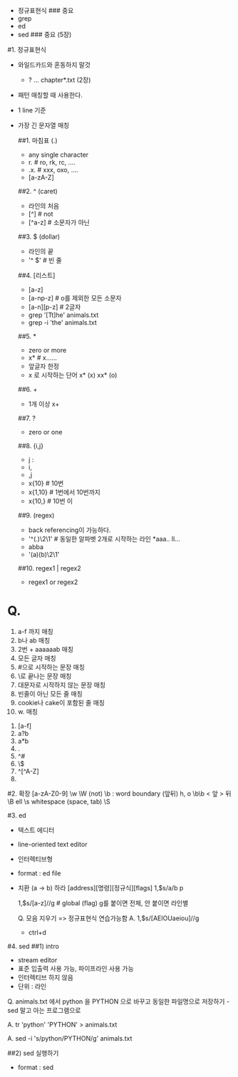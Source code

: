 - 정규표현식 ### 중요
- grep
- ed
- sed ### 중요 (5장)

#1. 정규표현식
- 와일드카드와 혼동하지 말것
  * ? ... chapter*.txt (2장)
- 패턴 매칭할 때 사용한다.
- 1 line 기준
- 가장 긴 문자열 매칭
  
  ##1. 마침표 (.)
  - any single character
  - r. # ro, rk, rc, ....
  - .x. # xxx, oxo, ....
  - [a-zA-Z]

  ##2. ^ (caret)
  - 라인의 처음
  - [^] # not
  - [^a-z] # 소문자가 아닌

  ##3. $ (dollar)
  - 라인의 끝
  - '^ $' # 빈 줄

  ##4. [리스트]
  - [a-z]
  - [a-np-z] # o를 제외한 모든 소문자
  - [a-n][p-z] # 2글자
  - grep '[Tt]he' animals.txt
  - grep -i 'the' animals.txt

  ##5. *
  - zero or more
  - x* # x......
  - 앞글자 한정
  - x 로 시작하는 단어
    x* (x)
    xx* (o)

  ##6. \+
  - 1개 이상
    x\+

  ##7. \?
  - zero or one

  ##8. \{i,j\}
  - j :
  - i,
  - ,j
  - x\{10\} # 10번
  - x\{1,10\} # 1번에서 10번까지
  - x\{10\,} # 10번 이

  ##9. \(regex\)
  - back referencing이 가능하다.
  - '^\(.\)\2\1' # 동일한 알파벳 2개로 시작하는 라인 *aaa.. ll...
  - abba
  - '\(a\)\(b\)\2\1'

  ##10. regex1 \| regex2
  - regex1 or regex2

# Q.
1) a-f 까지 매칭
2) b나 ab 매칭
3) 2번 + aaaaaab 매칭
4) 모든 글자 매칭
5) #으로 시작하는 문장 매칭
6) \로 끝나는 문장 매칭
7) 대문자로 시작하지 않는 문장 매칭
8) 빈줄이 아닌 모든 줄 매칭
9) cookie나 cake이 포함된 줄 매칭
10) w. 매칭


1. [a-f]
2. a?b
3. a*b
4. .
5. ^#
6. \\$
7. ^[^A-Z]
8. 


#2. 확장
[a-zA-Z0-9] \w
\W (not)
\b : word boundary (앞뒤) h, o
\b<regex>\b
  \< 앞 \> 뒤
\B ell
\s whitespace (space, tab)
\S

#3. ed
- 텍스트 에디터
- line-oriented text editor
- 인터렉티브형
- format : ed file

- 치환 (a -> b) 하라
  [address][명령][정규식][flags]
  1,$s/a/b
  p

  1,$s/[a-z]//g # global (flag) g를 붙이면 전체, 안 붙이면 라인별

  Q. 모음 지우기
  => 정규표현식 연습가능함
  A. 1,$s/[AEIOUaeiou]//g

  - ctrl+d

#4. sed
##1) intro
  - stream editor
  - 표준 입출력 사용 가능, 파이프라인 사용 가능
  - 인터렉티브 하지 않음
  - 단위 : 라인
  
  Q. animals.txt 에서 python 을 PYTHON 으로 바꾸고 동일한 파일명으로 저장하기
    - sed 말고 아는 프로그램으로
  
  A. tr 'python' 'PYTHON' > animals.txt
  
  A. sed -i 's/python/PYTHON/g' animals.txt

##2) sed 실행하기
  - format : sed <script> <input_file> > <output_file>

  - hello world 에서 hello 를 world 로 바꾸기
  - sed 's/hello/world/g' file
  - sed 's/hello/world/g' < file
  - cat file | sed 's/hello/world/g' # 파이프라인으로 받을 수도 있다.(딱히 추천하지 않음)

### -i option
  - 동일한 파일에 저장한다. (in-place)
  - 임시파일을 따로 저장하고 싶을 때 -iE #fileE

### -n option
  - p와 같이 사용하여 출력 범위를 지정한다.
    sed -n '2p' file
  - 5~10줄 출력하기
    sed -n '5,10p' file # ,가 range

  - python이 있는 라인만 출력하기
    sed -n '/python/p' file

  - ; 으로 여러 정규식 연결 가능
    sed -n '1p ; $p' fileA fileB fileC
    cat fileA fileB fileC | sed -n '1p ; $p'

### -e, -f option
  - -e : expression
  - -f : file
  sed -e '1p ; $p' -f file
  - 옵션이 없으면 1번째가 정규표현식, 2번째가 입력파일

  format : sed <option> <script> <input_file> # full format

##3) script
- format : <address><cmd><options>
  '2p'
  - address(범위) : 2
  - cmd : p
  - 5,10p
  - '3d' 3번째 라인을 지워라

  Q. input_file 에서 python으로 시작하는 라인 삭제하고, hello -> world 로 변경한 뒤 out_file에 저장하라.
  A. sed '/^python/d ; s/hello/world/g' input_file > out_file
  A. sed -e '/^python/d' -e 's/hello/world/g' input_file > out_file

  Q.
  1) 5번째 줄 삭제
  2) python, Python 포함 줄 삭제
  3) 처음 10개 줄 중 2번 실행
  4) 각 줄에 첫 3글자 삭제

  's/python//g' : python 삭제

  - p, d, s, q (quit)

### cmd 's'
- format : s/regex/from_char/to_char/flag
- flag 에서 가장 많이 쓰이는 g (global)
- p : 해당 부분 프린트
- i : 대소문자 구분 없음

Q. image.jpg.1, image.jpg.2, image.jpg.3

sed 를 이용해서

image1.jpg, image2.jpg, image3.jpg 로 바꿔보기

A.
```sh

for file in image.jpg.*; do
  new_name=$(echo "$file" | sed 's/image\.jpg\.//')
  mv $file "image$new_name.jpg"
done

```

### address
- 범위 지정
  '2p'
  sed '160s/a/b/'
  sed '/apple/s///' # apple 이 있는 부분에서 뭔가를 하는
  sed '/apple/!s///' # apple 이 없는 부분에서 뭔가를 하는
  
  sed '160,200s/a/b' # 160 줄 부터 200줄 까지
  sed '160,2s/a/b' # 160 줄 only
  $
  1,$~2 # 2스텝

  sed 시험 매우 중요!!!

# 스크립트 작성
- 파일에 커맨드라인 입력
- 모드 변경한다.
  chmod +x file
- 실행
  name
  ./name (name 안되면)

- 주석 # 으로 단다.
  - 라인 단위.